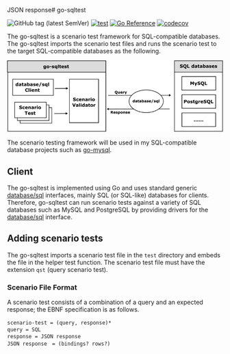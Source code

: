JSON response# go-sqltest

![GitHub tag (latest SemVer)](https://img.shields.io/github/v/tag/cybergarage/go-sqltest)
[![test](https://github.com/cybergarage/go-sqltest/actions/workflows/make.yml/badge.svg)](https://github.com/cybergarage/go-sqltest/actions/workflows/make.yml)
[![Go Reference](https://pkg.go.dev/badge/github.com/cybergarage/go-sqltest.svg)](https://pkg.go.dev/github.com/cybergarage/go-sqltest)
[![codecov](https://codecov.io/gh/cybergarage/go-sqltest/graph/badge.svg?token=YQB7QR3VEG)](https://codecov.io/gh/cybergarage/go-sqltest)

The go-sqltest is a scenario test framework for SQL-compatible databases. 
The go-sqltest imports the scenario test files and runs the scenario test to the target SQL-compatible databases as the following.

![](doc/img/framework.png)

The scenario testing framework will be used in my SQL-compatible database projects such as [go-mysql](https://github.com/cybergarage/go-mysql).

## Client

The go-sqltest is implemented using Go and uses standard generic [database/sql](https://pkg.go.dev/database/sql) interfaces, mainly SQL (or SQL-like) databases for clients. Therefore, go-sqltest can run scenario tests against a variety of SQL databases such as MySQL and PostgreSQL by providing drivers for the [database/sql](https://pkg.go.dev/database/sql) interface.

## Adding scenario tests

The go-sqltest imports a scenario test file in the `test` directory and embeds the file in the helper test function. The scenario test file must have the extension `qst` (query scenario test).

### Scenario File Format

A scenario test consists of a combination of a query and an expected response; the EBNF specification is as follows.

```
scenario-test = (query, response)*
query = SQL
response = JSON response
JSON response　= (bindings? rows?)
```